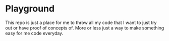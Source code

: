 # Playground
This repo is just a place for me to throw all my code that I want to just try out or have proof of concepts of. More or less just a way to make something easy for me code everyday.
